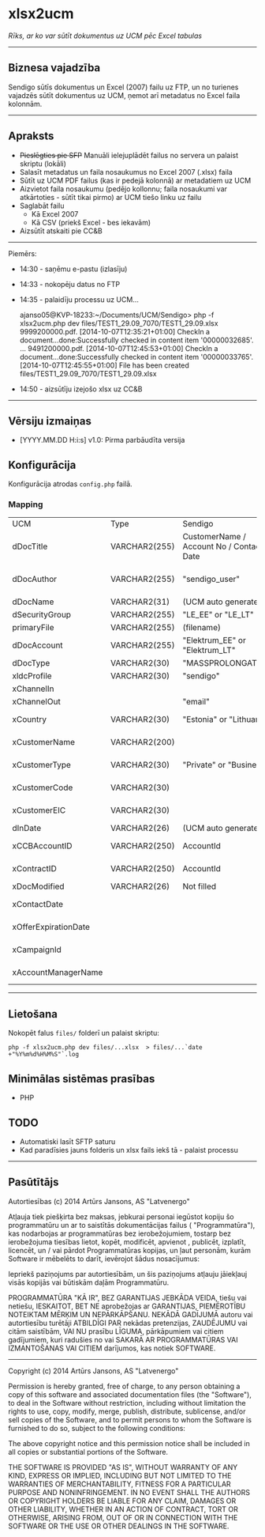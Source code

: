 xlsx2ucm
========

_Rīks, ar ko var sūtīt dokumentus uz UCM pēc Excel tabulas_

---

## Biznesa vajadzība

Sendigo sūtīs dokumentus un Excel (2007) failu uz FTP, un no turienes vajadzēs sūtīt dokumentus uz UCM, ņemot arī metadatus no Excel faila kolonnām.

---

## Apraksts

* ~~Pieslēgties pie SFP~~ Manuāli ielejuplādēt failus no servera un palaist skriptu (lokāli)
* Salasīt metadatus un faila nosaukumus no Excel 2007 (.xlsx) faila
* Sūtīt uz UCM PDF failus (kas ir pedejā kolonnā) ar metadatiem uz UCM
* Aizvietot faila nosaukumu (pedējo kollonnu; faila nosaukumi var atkārtoties - sūtīt tikai pirmo) ar UCM tiešo linku uz failu
* Saglabāt failu
  * Kā Excel 2007
  * Kā CSV (priekš Excel - bes iekavām)
* Aizsūtīt atskaiti pie CC&B

---

Piemērs:

* 14:30 - saņēmu e-pastu (izlasīju)
* 14:33 - nokopēju datus no FTP
* 14:35 - palaidīju processu uz UCM...

    ajanso05@KVP-18233:~/Documents/UCM/Sendigo> php -f xlsx2ucm.php dev files/TEST1_29.09_7070/TEST1_29.09.xlsx
    9999200000.pdf.
    [2014-10-07T12:35:21+01:00] CheckIn a document...done:Successfully checked in content item '00000032685'.
    ...
    9491200000.pdf.
    [2014-10-07T12:45:53+01:00] CheckIn a document...done:Successfully checked in content item '00000033765'.
    [2014-10-07T12:45:55+01:00] File has been created files/TEST1_29.09_7070/TEST1_29.09.xlsx

* 14:50 - aizsūtīju izejošo xlsx uz CC&B 

---

## Vērsiju izmaiņas

- [YYYY.MM.DD H:i:s] v1.0: Pirma parbāudīta versija

## Konfigurācija

Konfigurācija atrodas ```config.php``` failā.

### Mapping

<table><tr><td>UCM</td><td>Type</td><td>Sendigo</td><td>Sample</td><td>Notes</td></tr><tr><td>dDocTitle</td><td>VARCHAR2(255)</td><td>CustomerName / Account No / Contact Date</td><td>RIINA SOIDLA / 0839200000 / 2014.09.10</td><td>&nbsp;</td></tr><tr><td>dDocAuthor</td><td>VARCHAR2(255)</td><td>&quot;sendigo_user&quot;</td><td>sendigo_user</td><td>Servcie user name</td></tr>
<tr><td>dDocName</td><td>VARCHAR2(31)</td><td>(UCM auto generated)</td><td>(auto)</td><td>&nbsp;</td></tr><tr><td>dSecurityGroup</td><td>VARCHAR2(255)</td><td>&quot;LE_EE&quot; or &quot;LE_LT&quot;</td><td>LE_EE</td><td>&nbsp;</td></tr><tr><td>primaryFile</td><td>VARCHAR2(255)</td><td>(filename)</td><td>839200000.pdf</td><td>&nbsp;</td></tr>
<tr><td>dDocAccount</td><td>VARCHAR2(255)</td><td>&quot;Elektrum_EE&quot; or &quot;Elektrum_LT&quot;</td><td>Elektrum_EE</td><td>&nbsp;</td></tr>
<tr><td>dDocType</td><td>VARCHAR2(30)</td><td>&quot;MASSPROLONGATION&quot;</td><td>MASSPROLONGATION</td><td>&nbsp;</td></tr>
<tr><td>xldcProfile</td><td>VARCHAR2(30)</td><td>&quot;sendigo&quot;</td><td>sendigo</td><td>&nbsp;</td></tr>
<tr><td>xChannelIn</td><td>&nbsp;</td><td>&nbsp;</td><td>(empty)</td><td>&nbsp;</td></tr>
<tr><td>xChannelOut</td><td>&nbsp;</td><td>&quot;email&quot;</td><td>email</td><td>&nbsp;</td></tr>
<tr><td>xCountry</td><td>VARCHAR2(30)</td><td>&quot;Estonia&quot; or &quot;Lithuania&quot;</td><td>Estonia</td><td>From excel</td></tr>
<tr><td>xCustomerName</td><td>VARCHAR2(200)</td><td>&nbsp;</td><td>RIINA SOIDLA</td><td>From excel</td></tr>
<tr><td>xCustomerType</td><td>VARCHAR2(30)</td><td>&quot;Private&quot; or &quot;Business&quot;</td><td>Private</td><td>From excel</td></tr>
<tr><td>xCustomerCode</td><td>VARCHAR2(30)</td><td>&nbsp;</td><td>45706076520</td><td>From excel</td></tr>
<tr><td>xCustomerEIC</td><td>VARCHAR2(30)</td><td>&nbsp;</td><td>38X-AVP-71F200E7</td><td>From excel</td></tr>
<tr><td>dInDate</td><td>VARCHAR2(26)</td><td>(UCM auto generated)</td><td>(auto)</td><td>&nbsp;</td></tr>
<tr><td>xCCBAccountID</td><td>VARCHAR2(250)</td><td>AccountId</td><td>0839200000</td><td>From excel</td></tr>
<tr><td>xContractID</td><td>VARCHAR2(250)</td><td>AccountId</td><td>0839200000</td><td>From excel</td></tr>
<tr><td>xDocModified</td><td>VARCHAR2(26)</td><td>Not filled</td><td>(auto)</td><td>&nbsp;</td></tr>
<tr><td>xContactDate</td><td>&nbsp;</td><td>&nbsp;</td>
<td>10.09.2014</td><td>From excel</td></tr>
<tr><td>xOfferExpirationDate</td><td>&nbsp;</td><td>&nbsp;</td>
<td>30.09.2014</td><td>From excel</td></tr>
<tr><td>xCampaignId</td><td>&nbsp;</td><td>&nbsp;</td>
<td>1</td><td>From excel</td></tr>
<tr><td>xAccountManagerName</td><td>&nbsp;</td><td>&nbsp;</td><td>(not defined)</td><td>From excel</td></tr></table>

---

## Lietošana

Nokopēt falus ```files/``` folderī un palaist skriptu:

    php -f xlsx2ucm.php dev files/...xlsx  > files/...`date +"%Y%m%d%H%M%S"`.log

## Minimālas sistēmas prasības

* PHP

## TODO

* Automatiski lasīt SFTP saturu
* Kad paradīsies jauns folderis un xlsx fails iekš tā - palaist processu

---

## Pasūtītājs

Autortiesības (c) 2014 Artūrs Jansons, AS "Latvenergo"

Atļauja tiek piešķirta bez maksas, jebkurai personai iegūstot kopiju šo programmatūru un ar to saistītās dokumentācijas failus ( "Programmatūra"), kas nodarbojas ar programmatūras bez ierobežojumiem, tostarp bez ierobežojuma tiesības lietot, kopēt, modificēt, apvienot , publicēt, izplatīt, licencēt, un / vai pārdot Programmatūras kopijas, un ļaut personām, kurām Software ir mēbelēts to darīt, ievērojot šādus nosacījumus: 

Iepriekš paziņojums par autortiesībām, un šis paziņojums atļauju jāiekļauj visās kopijās vai būtiskām daļām Programmatūru. 

PROGRAMMATŪRA "KĀ IR", BEZ GARANTIJAS JEBKĀDA VEIDA, tiešu vai netiešu, IESKAITOT, BET NE aprobežojas ar GARANTIJAS, PIEMĒROTĪBU NOTEIKTAM MĒRĶIM UN NEPĀRKĀPŠANU. NEKĀDĀ GADĪJUMĀ autoru vai autortiesību turētāji ATBILDĪGI PAR nekādas pretenzijas, ZAUDĒJUMU vai citām saistībām, VAI NU prasību LĪGUMA, pārkāpumiem vai citiem gadījumiem, kuri radušies no vai SAKARĀ AR PROGRAMMATŪRAS VAI IZMANTOŠANAS VAI CITIEM darījumos, kas notiek SOFTWARE.

***

Copyright (c) 2014 Artūrs Jansons, AS "Latvenergo"

Permission is hereby granted, free of charge, to any person obtaining a copy of this software and associated documentation files (the "Software"), to deal in the Software without restriction, including without limitation the rights to use, copy, modify, merge, publish, distribute, sublicense, and/or sell copies of the Software, and to permit persons to whom the Software is furnished to do so, subject to the following conditions:

The above copyright notice and this permission notice shall be included in all copies or substantial portions of the Software.

THE SOFTWARE IS PROVIDED "AS IS", WITHOUT WARRANTY OF ANY KIND, EXPRESS OR IMPLIED, INCLUDING BUT NOT LIMITED TO THE WARRANTIES OF MERCHANTABILITY, FITNESS FOR A PARTICULAR PURPOSE AND NONINFRINGEMENT. IN NO EVENT SHALL THE AUTHORS OR COPYRIGHT HOLDERS BE LIABLE FOR ANY CLAIM, DAMAGES OR OTHER LIABILITY, WHETHER IN AN ACTION OF CONTRACT, TORT OR OTHERWISE, ARISING FROM, OUT OF OR IN CONNECTION WITH THE SOFTWARE OR THE USE OR OTHER DEALINGS IN THE SOFTWARE.